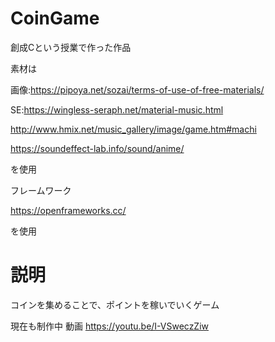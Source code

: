 # CoinGame
創成Cという授業で作った作品

素材は

画像:https://pipoya.net/sozai/terms-of-use-of-free-materials/

SE:https://wingless-seraph.net/material-music.html

http://www.hmix.net/music_gallery/image/game.htm#machi

https://soundeffect-lab.info/sound/anime/

を使用

フレームワーク

https://openframeworks.cc/

を使用
# 説明
コインを集めることで、ポイントを稼いでいくゲーム

現在も制作中
動画
https://youtu.be/I-VSweczZiw

